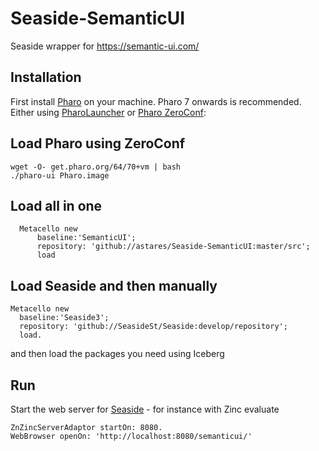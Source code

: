 # Seaside-SemanticUI
Seaside wrapper for https://semantic-ui.com/

## Installation
First install [Pharo](http://www.pharo.org) on your machine. Pharo 7 onwards is recommended. Either using [PharoLauncher](https://github.com/pharo-project/pharo-launcher) or [Pharo ZeroConf](http://get.pharo.org/):

## Load Pharo using ZeroConf 

```
wget -O- get.pharo.org/64/70+vm | bash
./pharo-ui Pharo.image
```

## Load all in one

```Smalltalk
  Metacello new
      baseline:'SemanticUI';
      repository: 'github://astares/Seaside-SemanticUI:master/src';
      load
```

## Load Seaside and then manually

```Smalltalk
Metacello new
  baseline:'Seaside3';
  repository: 'github://SeasideSt/Seaside:develop/repository';
  load.
```

and then load the packages you need using Iceberg

## Run

Start the web server for [Seaside](http://www.seaside.st) - for instance with Zinc evaluate
```Smalltalk
ZnZincServerAdaptor startOn: 8080.
WebBrowser openOn: 'http://localhost:8080/semanticui/'
```
